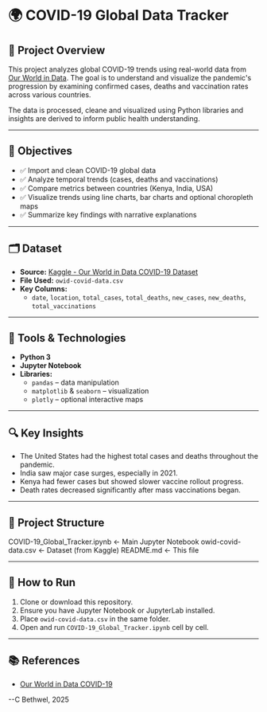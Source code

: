 # 🌍 COVID-19 Global Data Tracker

## 📌 Project Overview

This project analyzes global COVID-19 trends using real-world data from [Our World in Data](https://www.kaggle.com/datasets/caesarmario/our-world-in-data-covid19-dataset). The goal is to understand and visualize the pandemic's progression by examining confirmed cases, deaths and vaccination rates across various countries.

The data is processed, cleane and visualized using Python libraries and insights are derived to inform public health understanding.

---

## 🎯 Objectives

- ✅ Import and clean COVID-19 global data  
- ✅ Analyze temporal trends (cases, deaths and vaccinations)  
- ✅ Compare metrics between countries (Kenya, India, USA)  
- ✅ Visualize trends using line charts, bar charts and optional choropleth maps  
- ✅ Summarize key findings with narrative explanations  

---

## 🗂️ Dataset

- **Source:** [Kaggle - Our World in Data COVID-19 Dataset](https://www.kaggle.com/datasets/caesarmario/our-world-in-data-covid19-dataset)  
- **File Used:** `owid-covid-data.csv`  
- **Key Columns:**
  - `date`, `location`, `total_cases`, `total_deaths`, `new_cases`, `new_deaths`, `total_vaccinations`

---

## 🔧 Tools & Technologies

- **Python 3**
- **Jupyter Notebook**
- **Libraries:**
  - `pandas` – data manipulation  
  - `matplotlib` & `seaborn` – visualization  
  - `plotly` – optional interactive maps

---

## 🔍 Key Insights

- The United States had the highest total cases and deaths throughout the pandemic.
- India saw major case surges, especially in 2021.
- Kenya had fewer cases but showed slower vaccine rollout progress.
- Death rates decreased significantly after mass vaccinations began.

---

## 📁 Project Structure

COVID-19_Global_Tracker.ipynb ← Main Jupyter Notebook
owid-covid-data.csv ← Dataset (from Kaggle)
README.md ← This file


---

## 📝 How to Run

1. Clone or download this repository.
2. Ensure you have Jupyter Notebook or JupyterLab installed.
3. Place `owid-covid-data.csv` in the same folder.
4. Open and run `COVID-19_Global_Tracker.ipynb` cell by cell.

---

## 📚 References

- [Our World in Data COVID-19](https://www.kaggle.com/datasets/caesarmario/our-world-in-data-covid19-dataset)

--C Bethwel, 2025
